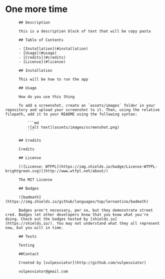 # One more time

          ## Description

          this is a description block of text that will be copy pasta

          ## Table of Contents 
          
          - [Installation](#installation)
          - [Usage](#usage)
          - [Credits](#credits)
          - [License](#license)

          ## Installation

          This will be how to run the app

          ## Usage

          How do you use this thing

          To add a screenshot, create an `assets/images` folder in your repository and upload your screenshot to it. Then, using the relative filepath, add it to your README using the following syntax:

              ```md
              ![alt text](assets/images/screenshot.png)
              ```

          ## Credits

          Credits

          ## License

          [![License: WTFPL](https://img.shields.io/badge/License-WTFPL-brightgreen.svg)](http://www.wtfpl.net/about/)

          The MIT License

          ## Badges

          ![badmath](https://img.shields.io/github/languages/top/lernantino/badmath)

          Badges aren't necessary, per se, but they demonstrate street cred. Badges let other developers know that you know what you're doing. Check out the badges hosted by [shields.io](https://shields.io/). You may not understand what they all represent now, but you will in time.

          ## Tests

          Testing

          ##Contact

          Created by [vulpesviator](http://github.com/vulpesviator)

          vulpesviator@gmail.com

